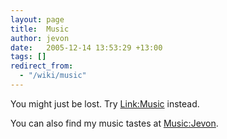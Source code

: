```yaml
---
layout: page
title:  Music
author: jevon
date:   2005-12-14 13:53:29 +13:00
tags: []
redirect_from:
  - "/wiki/music"
---
```


You might just be lost. Try [Link:Music](link-music.md) instead.

You can also find my music tastes at [Music:Jevon](music-jevon.md).
